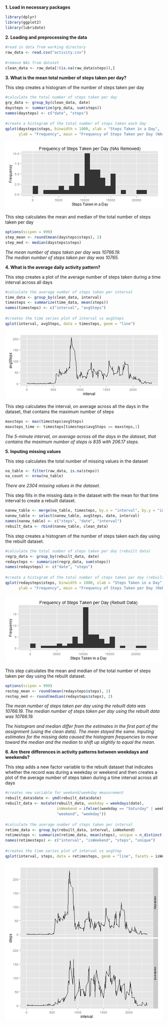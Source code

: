 **1. Load in necessary packages**

```r
library(dplyr)
library(ggplot2)
library(lubridate)
```

**2. Loading and preprocessing the data**

```r
#read in data from working directory
raw_data <- read.csv("activity.csv")

#remove NAs from dataset
clean_data <- raw_data[!(is.na(raw_data$steps)),]
```


**3. What is the mean total number of steps taken per day?** 

This step creates a histogram of the number of steps taken per day

```r
#calculate the total number of steps taken per day
grp_data <- group_by(clean_data, date)
daysteps <- summarize(grp_data, sum(steps))
names(daysteps) <- c("date", "steps")

#create a histogram of the total number of steps taken each day
qplot(daysteps$steps, binwidth = 1000, xlab = "Steps Taken in a Day",
      ylab = "Frequency", main = "Frequency of Steps Taken per Day (NAs Removed)")
```

![plot of chunk unnamed-chunk-3](figure/unnamed-chunk-3-1.png) 

This step calculates the mean and median of the total number of steps taken per day

```r
options(scipen = 999)
step_mean <- round(mean(daysteps$steps), 2)
step_med <- median(daysteps$steps)
```

*The mean number of steps taken per day was 10766.19.*  
*The median number of steps taken per day was 10765.*  


**4. What is the average daily activity pattern?**

This step creates a plot of the average number of steps taken during a time interval across all days

```r
#calculate the average number of steps taken per interval
time_data <- group_by(clean_data, interval)
timesteps <- summarize(time_data, mean(steps))
names(timesteps) <- c("interval", "avgSteps")

#creates the time series plot of interval vs avgSteps
qplot(interval, avgSteps, data = timesteps, geom = "line")
```

![plot of chunk unnamed-chunk-5](figure/unnamed-chunk-5-1.png) 

This step calculates the interval, on average across all the days in the dataset, that contains the maximum number of steps

```r
maxsteps <- max(timesteps$avgSteps)
maxsteps_time <- timesteps[timesteps$avgSteps == maxsteps,1]
```

*The 5-minute interval, on average across all the days in the dataset, that contains the maximum number of steps is 835 with 206.17 steps.*  


**5. Inputing missing values**

This step calculates the total number of missing values in the dataset

```r
na_table <- filter(raw_data, is.na(steps))
na_count <- nrow(na_table)
```

*There are 2304 missing values in the dataset.*  

This step fills in the missing data in the dataset with the mean for that time interval to create a rebuilt dataset.

```r
nanew_table <- merge(na_table, timesteps, by.x = "interval", by.y = "interval")
nanew_table <- select(nanew_table, avgSteps, date, interval)
names(nanew_table) <- c("steps", "date", "interval")
rebuilt_data <- rbind(nanew_table, clean_data)
```

This step creates a histogram of the number of steps taken each day using the rebuilt dataset.

```r
#calculate the total number of steps taken per day (rebuilt data)
regrp_data <- group_by(rebuilt_data, date)
redaysteps <- summarize(regrp_data, sum(steps))
names(redaysteps) <- c("date", "steps")

#create a histogram of the total number of steps taken per day (rebuilt data)
qplot(redaysteps$steps, binwidth = 1000, xlab = "Steps Taken in a Day",
      ylab = "Frequency", main = "Frequency of Steps Taken per Day (Rebuilt Data)")
```

![plot of chunk unnamed-chunk-9](figure/unnamed-chunk-9-1.png) 

This step calculates the mean and median of the total number of steps taken per day using the rebuilt dataset.


```r
options(scipen = 999)
restep_mean <- round(mean(redaysteps$steps), 2)
restep_med <- round(median(redaysteps$steps), 2)
```

*The mean number of steps taken per day using the rebuilt data was 10766.19.*
*The median number of steps taken per day using the rebuilt data was 10766.19.*

*The histogram and median differ from the estimates in the first part of the assignment (using the clean data).  The mean stayed the same.  Inputing estimates for the missing data caused the histogram frequencies to move toward the median and the median to shift up slightly to equal the mean.*  


**6. Are there differences in activity patterns between weekdays and weekends?**  

This step adds a new factor variable to the rebuilt dataset that indicates whether the record was during a weekday or weekend and then creates a plot of the average number of steps taken during a time interval across all days

```r
#creates new variable for weekend/weekday measurement
rebuilt_data$date <- ymd(rebuilt_data$date)
rebuilt_data <- mutate(rebuilt_data, weekday = weekdays(date), 
                       isWeekend = ifelse((weekday == "Saturday" | weekday == "Sunday"),
                       "weekend", "weekday"))

#calculate the average number of steps taken per interval
retime_data <- group_by(rebuilt_data, interval, isWeekend)
retimesteps <- summarize(retime_data, mean(steps), unique = n_distinct(isWeekend))
names(retimesteps) <- c("interval", "isWeekend", "steps", "unique")

#creates the time series plot of interval vs avgStep
qplot(interval, steps, data = retimesteps, geom = "line", facets = isWeekend ~ .)
```

![plot of chunk unnamed-chunk-11](figure/unnamed-chunk-11-1.png) 
